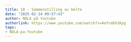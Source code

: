 ```yaml
---
title: 10 - Sammenstilling av belte
date: "2025-02-14 09:57:43"
author: NDLA på Youtube
authorlink: https://www.youtube.com/watch?v=AeYcmbh1Kpg
tags:
- NDLA-pa-Youtube
---
```

